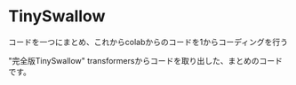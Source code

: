 # TinySwallow

コードを一つにまとめ、これからcolabからのコードを1からコーディングを行う

"完全版TinySwallow"
transformersからコードを取り出した、まとめのコードです。
